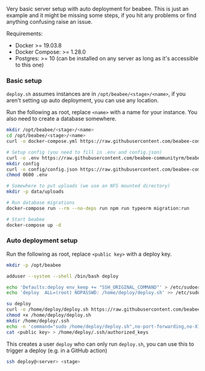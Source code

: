 Very basic server setup with auto deployment for beabee. This is just an
example and it might be missing some steps, if you hit any problems or find
anything confusing raise an issue.

Requirements:

- Docker >= 19.03.8
- Docker Compose: >= 1.28.0
- Postgres: >= 10 (can be installed on any server as long as it's accessible to this one)

### Basic setup

`deploy.sh` assumes instances are in `/opt/beabee/<stage>/<name>`, if you aren't setting
up auto deployment, you can use any location.

Run the following as root, replace `<name>` with a name for your instance. You
also need to create a database somewhere.

```bash
mkdir /opt/beabee/<stage>/<name>
cd /opt/beabee/<stage>/<name>
curl -o docker-compose.yml https://raw.githubusercontent.com/beabee-communityrm/beabee-deploy/main/docker-compose.yml

# Setup config (you need to fill in .env and config.json)
curl -o .env https://raw.githubusercontent.com/beabee-communityrm/beabee-deploy/main/.env.example
mkdir config
curl -o config/config.json https://raw.githubusercontent.com/beabee-communityrm/beabee/master/src/config/example-config.json
chmod 0600 .env

# Somewhere to put uploads (we use an NFS mounted directory)
mkdir -p data/uploads

# Run database migrations
docker-compose run --rm --no-deps run npm run typeorm migration:run

# Start beabee
docker-compose up -d
```

### Auto deployment setup

Run the following as root, replace `<public key>` with a deploy key.

```bash
mkdir -p /opt/beabee

adduser --system --shell /bin/bash deploy

echo 'Defaults:deploy env_keep += "SSH_ORIGINAL_COMMAND"' > /etc/sudoers.d/deploy
echo 'deploy  ALL=(root) NOPASSWD: /home/deploy/deploy.sh' >> /etc/sudoers.d/deploy

su deploy
curl -o /home/deploy/deploy.sh https://raw.githubusercontent.com/beabee-communityrm/beabee-deploy/main/deploy.sh
chmod +x /home/deploy/deploy.sh
mkdir /home/deploy/.ssh
echo -n 'command="sudo /home/deploy/deploy.sh",no-port-forwarding,no-X11-forwarding,no-agent-forwarding,no-pty' > /home/deploy/.ssh/authorized_keys
cat <public key> > /home/deploy/.ssh/authorized_keys
```

This creates a user `deploy` who can only run `deploy.sh`, you can use this to
trigger a deploy (e.g. in a GitHub action)
```bash
ssh deploy@<server> <stage>
```
